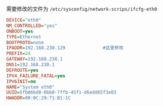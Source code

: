 需要修改的文件为 `/etc/sysconfig/network-scrips/ifcfg-eth0`

```ini
DEVICE="eth0"
NM_CONTROLLED="yes"
ONBOOT=yes
TYPE=Ethernet
BOOTPROTO=none
IPADDR=192.168.230.129				#这里修改
PREFIX=24
GATEWAY=192.168.230.1
DNS1=192.168.230.1
DEFROUTE=yes
IPV4_FAILURE_FATAL=yes
IPV6INIT=no
NAME="System eth0"
UUID=5fb06bd0-0bb0-7ffb-45f1-d6edd65f3e03
HWADDR=00:0C:29:71:B1:1C
```





